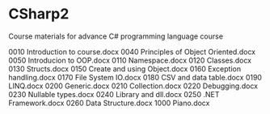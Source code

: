 # CSharp2
Course materials for advance C# programming language course

0010 Introduction to course.docx
0040 Principles of Object Oriented.docx
0050 Introducion to OOP.docx
0110 Namespace.docx
0120 Classes.docx
0130 Structs.docx
0150 Create and using Object.docx
0160 Exception handling.docx
0170 File System IO.docx
0180 CSV and data table.docx
0190 LINQ.docx
0200 Generic.docx
0210 Collection.docx
0220 Debugging.docx
0230 Nullable types.docx
0240 Library and dll.docx
0250 .NET Framework.docx
0260 Data Structure.docx
1000 Piano.docx
